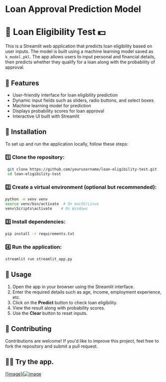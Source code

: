 # Loan Approval Prediction Model

# 🏦 Loan Eligibility Test 💵

This is a Streamlit web application that predicts loan eligibility based on user inputs. The model is built using a machine learning model saved as `k_model.pkl`. The app allows users to input personal and financial details, then predicts whether they qualify for a loan along with the probability of approval.

## 🚀 Features
- User-friendly interface for loan eligibility prediction
- Dynamic input fields such as sliders, radio buttons, and select boxes
- Machine learning model for prediction
- Displays probability scores for loan approval
- Interactive UI built with Streamlit

## 📌 Installation
To set up and run the application locally, follow these steps:

### 1️⃣ Clone the repository:
```bash
 git clone https://github.com/yourusername/loan-eligibility-test.git
 cd loan-eligibility-test
```

### 2️⃣ Create a virtual environment (optional but recommended):
```bash
python -m venv venv
source venv/bin/activate  # On macOS/Linux
venv\Scripts\activate    # On Windows
```

### 3️⃣ Install dependencies:
```bash
pip install -r requirements.txt
```

### 4️⃣ Run the application:
```bash
streamlit run streamlit_app.py
```

## 🎯 Usage
1. Open the app in your browser using the Streamlit interface.
2. Enter the required details such as age, income, employment experience, etc.
3. Click on the **Predict** button to check loan eligibility.
4. View the result along with probability scores.
5. Use the **Clear** button to reset inputs.

## 🤝 Contributing
Contributions are welcome! If you'd like to improve this project, feel free to fork the repository and submit a pull request.

## 🧑‍💻 Try the app.
[![image](![image](https://github.com/user-attachments/assets/406ea84a-033f-4c39-87f2-b87c43ce84f6)
](https://loan-for-me.streamlit.app/)
